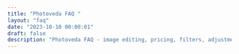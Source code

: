 ```yaml
---
title: "Photoveda FAQ "
layout: "faq"
date: "2023-10-10 00:00:01"
draft: false
description: "Photoveda FAQ - image editing, pricing, filters, adjustmens"
---
```


